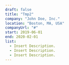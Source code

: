 ```yaml
---
draft: false
title: "Tmp2"
company: "John Doe, Inc."
location: "Boston, MA, USA"
companyUrl: "#"
start: 2019-06-01
end: 2020-02-01
list:
  - Insert Description.
  - Insert Description.
  - Insert Description.
---
```

